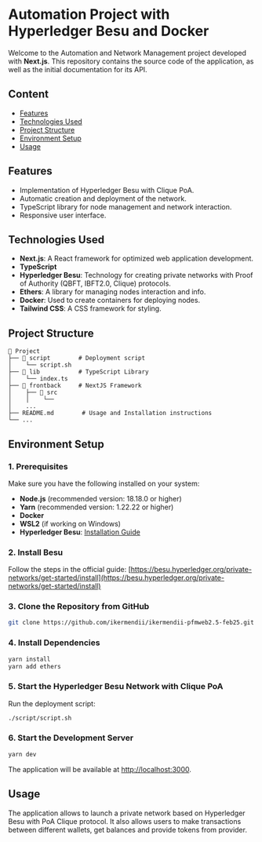 # Automation Project with Hyperledger Besu and Docker

Welcome to the Automation and Network Management project developed with **Next.js**. This repository contains the source code of the application, as well as the initial documentation for its API.

## Content

- [Features](#features)
- [Technologies Used](#technologies-used)
- [Project Structure](#project-structure)
- [Environment Setup](#environment-setup)
- [Usage](#usage)

## Features

- Implementation of Hyperledger Besu with Clique PoA.
- Automatic creation and deployment of the network.
- TypeScript library for node management and network interaction.
- Responsive user interface.

## Technologies Used

- **Next.js**: A React framework for optimized web application development.
- **TypeScript**
- **Hyperledger Besu**: Technology for creating private networks with Proof of Authority (QBFT, IBFT2.0, Clique) protocols.
- **Ethers**: A library for managing nodes interaction and info.
- **Docker**: Used to create containers for deploying nodes.
- **Tailwind CSS**: A CSS framework for styling.

## Project Structure
```
📂 Project
├── 📂 script        # Deployment script
│    └── script.sh  
├── 📂 lib           # TypeScript Library
│    └── index.ts  
├── 📂 frontback     # NextJS Framework
│    ├── 📂 src 
│    │    └── 
│    ...
├── README.md        # Usage and Installation instructions
└── ...
```

## Environment Setup

### 1️. Prerequisites

Make sure you have the following installed on your system:

- **Node.js** (recommended version: 18.18.0 or higher)
- **Yarn** (recommended version: 1.22.22 or higher)
- **Docker**
- **WSL2** (if working on Windows)
- **Hyperledger Besu**: [Installation Guide](https://besu.hyperledger.org/private-networks/get-started/install)

### 2️. Install Besu

Follow the steps in the official guide:
[https://besu.hyperledger.org/private-networks/get-started/install](https://besu.hyperledger.org/private-networks/get-started/install)

### 3️. Clone the Repository from GitHub

```bash
git clone https://github.com/ikermendii/ikermendii-pfmweb2.5-feb25.git
```

### 4️. Install Dependencies

```bash
yarn install
yarn add ethers
```

### 5️. Start the Hyperledger Besu Network with Clique PoA

Run the deployment script:

```bash
./script/script.sh
```

### 6. Start the Development Server

```bash
yarn dev
```
The application will be available at [http://localhost:3000](http://localhost:3000).


## Usage

The application allows to launch a private network based on Hyperledger Besu with PoA Clique protocol. It also allows users to make transactions between different wallets, get balances and provide tokens from provider.


